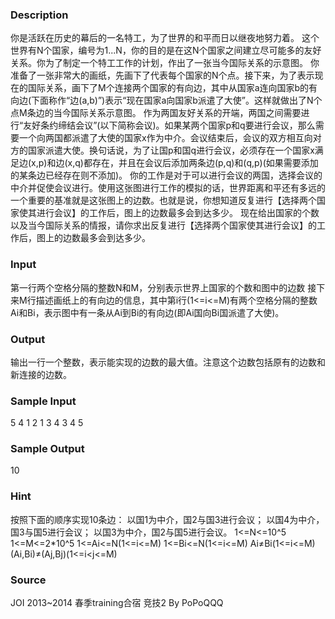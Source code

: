 
### Description
你是活跃在历史的幕后的一名特工，为了世界的和平而日以继夜地努力着。
这个世界有N个国家，编号为1...N，你的目的是在这N个国家之间建立尽可能多的友好关系。你为了制定一个特工工作的计划，作出了一张当今国际关系的示意图。
你准备了一张非常大的画纸，先画下了代表每个国家的N个点。接下来，为了表示现在的国际关系，画下了M个连接两个国家的有向边，其中从国家a连向国家b的有向边(下面称作“边(a,b)”)表示“现在国家a向国家b派遣了大使”。这样就做出了N个点M条边的当今国际关系示意图。
作为两国友好关系的开端，两国之间需要进行“友好条约缔结会议”(以下简称会议)。如果某两个国家p和q要进行会议，那么需要一个向两国都派遣了大使的国家x作为中介。会议结束后，会议的双方相互向对方的国家派遣大使。换句话说，为了让国p和国q进行会议，必须存在一个国家x满足边(x,p)和边(x,q)都存在，并且在会议后添加两条边(p,q)和(q,p)(如果需要添加的某条边已经存在则不添加)。
你的工作是对于可以进行会议的两国，选择会议的中介并促使会议进行。使用这张图进行工作的模拟的话，世界距离和平还有多远的一个重要的基准就是这张图上的边数。也就是说，你想知道反复进行【选择两个国家使其进行会议】的工作后，图上的边数最多会到达多少。
现在给出国家的个数以及当今国际关系的情报，请你求出反复进行【选择两个国家使其进行会议】的工作后，图上的边数最多会到达多少。

### Input
第一行两个空格分隔的整数N和M，分别表示世界上国家的个数和图中的边数
接下来M行描述画纸上的有向边的信息，其中第i行(1<=i<=M)有两个空格分隔的整数Ai和Bi，表示图中有一条从Ai到Bi的有向边(即Ai国向Bi国派遣了大使)。

### Output
输出一行一个整数，表示能实现的边数的最大值。注意这个边数包括原有的边数和新连接的边数。

### Sample Input
5 4
1 2
1 3
4 3
4 5
### Sample Output
10
### Hint
按照下面的顺序实现10条边：
以国1为中介，国2与国3进行会议；
以国4为中介，国3与国5进行会议；
以国3为中介，国2与国5进行会议。
1<=N<=10^5
1<=M<=2*10^5
1<=Ai<=N(1<=i<=M)
1<=Bi<=N(1<=i<=M)
Ai≠Bi(1<=i<=M)
(Ai,Bi)≠(Aj,Bj)(1<=i<j<=M)

### Source
JOI 2013~2014 春季training合宿 竞技2 By PoPoQQQ